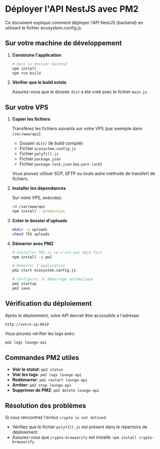 # Déployer l'API NestJS avec PM2

Ce document explique comment déployer l'API NestJS (backend) en utilisant le fichier ecosystem.config.js.

## Sur votre machine de développement

1. **Construire l'application**

   ```bash
   # Dans le dossier backend
   npm install
   npm run build
   ```

2. **Vérifier que le build existe**

   Assurez-vous que le dossier `dist` a été créé avec le fichier `main.js`.

## Sur votre VPS

1. **Copier les fichiers**

   Transférez les fichiers suivants sur votre VPS (par exemple dans `/var/www/api`):
   - Dossier `dist/` (le build compilé)
   - Fichier `ecosystem.config.js`
   - Fichier `polyfill.js`
   - Fichier `package.json`
   - Fichier `package-lock.json` (ou `yarn.lock`)

   Vous pouvez utiliser SCP, SFTP ou toute autre méthode de transfert de fichiers.

2. **Installer les dépendances**

   Sur votre VPS, exécutez:
   ```bash
   cd /var/www/api
   npm install --production
   ```

3. **Créer le dossier d'uploads**

   ```bash
   mkdir -p uploads
   chmod 755 uploads
   ```

4. **Démarrer avec PM2**

   ```bash
   # Installer PM2 si ce n'est pas déjà fait
   npm install -g pm2

   # Démarrer l'application
   pm2 start ecosystem.config.js

   # Configurer le démarrage automatique
   pm2 startup
   pm2 save
   ```

## Vérification du déploiement

Après le déploiement, votre API devrait être accessible à l'adresse:
```
http://votre-ip:6610
```

Vous pouvez vérifier les logs avec:
```bash
pm2 logs lounge-api
```

## Commandes PM2 utiles

- **Voir le statut**: `pm2 status`
- **Voir les logs**: `pm2 logs lounge-api`
- **Redémarrer**: `pm2 restart lounge-api`
- **Arrêter**: `pm2 stop lounge-api`
- **Supprimer de PM2**: `pm2 delete lounge-api`

## Résolution des problèmes

Si vous rencontrez l'erreur `crypto is not defined`:
- Vérifiez que le fichier `polyfill.js` est présent dans le répertoire de déploiement
- Assurez-vous que `crypto-browserify` est installé: `npm install crypto-browserify` 
